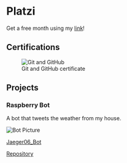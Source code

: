 # Platzi

Get a free month using my [link](https://platzi.com/r/davidsilvaa/)!

## Certifications

<figure>
  <img
  src="https://imgur.com/8QPRgM8.jpg"
  alt="Git and GitHub">
  <figcaption>Git and GitHub certificate</figcaption>
</figure>

## Projects

###  Raspberry Bot

A bot that tweets the weather from my house.

![Bot Picture](https://pbs.twimg.com/profile_banners/1330710695109857282/1606445184/1500x500)

[Jaeger06_Bot](https://twitter.com/Jaeger06_Bot)

[Repository](https://github.com/DavidSA06/Raspberry) 